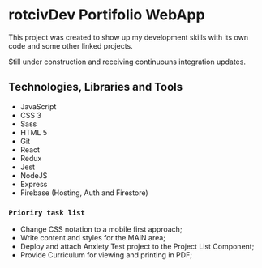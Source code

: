 # rotcivDev Portifolio WebApp

This project was created to show up my development skills with its own code and some other linked projects.

Still under construction and receiving continuouns integration updates.

## Technologies, Libraries and Tools

* JavaScript
* CSS 3
* Sass
* HTML 5
* Git
* React
* Redux
* Jest
* NodeJS
* Express
* Firebase (Hosting, Auth and Firestore)


### `Prioriry task list`

* Change CSS notation to a mobile first approach;
* Write content and styles for the MAIN area;
* Deploy and attach Anxiety Test project to the Project List Component;
* Provide Curriculum for viewing and printing in PDF;

